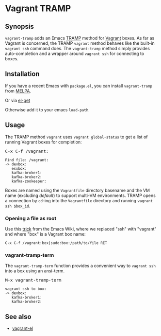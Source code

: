 # Vagrant TRAMP

## Synopsis

`vagrant-tramp` adds an Emacs
[TRAMP](http://www.gnu.org/software/tramp/) method for
[Vagrant](https://www.vagrantup.com/) boxes.  As far as Vagrant is
concerned, the TRAMP `vagrant` method behaves like the built-in
`vagrant ssh` command does.  The `vagrant-tramp` method simply
provides auto-completion and a wrapper around `vagrant ssh` for
connecting to boxes.

## Installation

If you have a recent Emacs with `package.el`, you can install
`vagrant-tramp` from [MELPA](https://melpa.org/).

Or via [el-get](http://tapoueh.org/emacs/el-get.html)

Otherwise add it to your emacs `load-path`.

## Usage

The TRAMP method `vagrant` uses `vagrant global-status` to get a list
of running Vagrant boxes for completion:

<kbd>C-x C-f /vagrant:</kbd>

    Find file: /vagrant:
    -> devbox:
       esxbox:
       kafka-broker1:
       kafka-broker2:
       kafka-zookeeper:

Boxes are named using the `Vagrantfile` directory basename and the VM
name (excluding *default*) to support multi-VM environments. TRAMP
opens a connection by `cd`-ing into the `Vagrantfile` directory and
running `vagrant ssh $box_id`.

### Opening a file as root

Use this [trick](http://www.emacswiki.org/emacs/TrampMode#toc10) from
the Emacs Wiki, where we replaced "ssh" with "vagrant" and where "box"
is a Vagrant box name:

    C-x C-f /vagrant:box|sudo:box:/path/to/file RET

### vagrant-tramp-term

The `vagrant-tramp-term` function provides a convenient way to
`vagrant ssh` into a box using an ansi-term.

<kbd>M-x vagrant-tramp-term</kbd>

    vagrant ssh to box:
    -> devbox:
       kafka-broker1:
       kafka-broker2:

## See also

* [vagrant-el](https://github.com/ottbot/vagrant.el)
